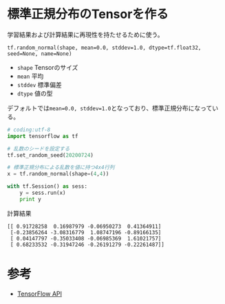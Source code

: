 # 標準正規分布のTensorを作る

学習結果および計算結果に再現性を持たせるために使う。

`tf.random_normal(shape, mean=0.0, stddev=1.0, dtype=tf.float32, seed=None, name=None)`

* `shape` Tensorのサイズ
* `mean` 平均
* `stddev` 標準偏差
* `dtype` 値の型

デフォルトでは`mean=0.0, stddev=1.0`となっており、標準正規分布になっている。

```python
# coding:utf-8
import tensorflow as tf

# 乱数のシードを設定する
tf.set_random_seed(20200724)

# 標準正規分布による乱数を値に持つ4x4行列
x = tf.random_normal(shape=(4,4))

with tf.Session() as sess:
    y = sess.run(x)
    print y
```

計算結果

```shell
[[ 0.91728258  0.16987979 -0.06950273  0.41364911]
 [-0.23856264 -3.08316779  1.08747196 -0.89166135]
 [ 0.04147797 -0.35033408 -0.06985369  1.61021757]
 [ 0.68233532 -0.31947246 -0.26191279 -0.22261487]]
```

# 参考

* [TensorFlow API](https://www.tensorflow.org/versions/master/api_docs/python/constant_op.html#random_normal)